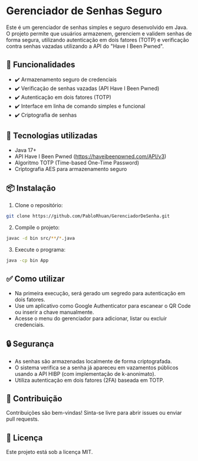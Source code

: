 
# Gerenciador de Senhas Seguro

Este é um gerenciador de senhas simples e seguro desenvolvido em Java. O projeto permite que usuários armazenem, gerenciem e validem senhas de forma segura, utilizando autenticação em dois fatores (TOTP) e verificação contra senhas vazadas utilizando a API do "Have I Been Pwned".

## 🚀 Funcionalidades

- ✔️ Armazenamento seguro de credenciais
- ✔️ Verificação de senhas vazadas (API Have I Been Pwned)
- ✔️ Autenticação em dois fatores (TOTP)
- ✔️ Interface em linha de comando simples e funcional
- ✔️ Criptografia de senhas

## 🔧 Tecnologias utilizadas

- Java 17+
- API Have I Been Pwned (https://haveibeenpwned.com/API/v3)
- Algoritmo TOTP (Time-based One-Time Password)
- Criptografia AES para armazenamento seguro

## 📦 Instalação

1. Clone o repositório:

```bash
git clone https://github.com/PabloRhuan/GerenciadorDeSenha.git
```

2. Compile o projeto:

```bash
javac -d bin src/**/*.java
```

3. Execute o programa:

```bash
java -cp bin App
```

## ✅ Como utilizar

- Na primeira execução, será gerado um segredo para autenticação em dois fatores.
- Use um aplicativo como Google Authenticator para escanear o QR Code ou inserir a chave manualmente.
- Acesse o menu do gerenciador para adicionar, listar ou excluir credenciais.

## 🔒 Segurança

- As senhas são armazenadas localmente de forma criptografada.
- O sistema verifica se a senha já apareceu em vazamentos públicos usando a API HIBP (com implementação de k-anonimato).
- Utiliza autenticação em dois fatores (2FA) baseada em TOTP.

## 🤝 Contribuição

Contribuições são bem-vindas! Sinta-se livre para abrir issues ou enviar pull requests.

## 📝 Licença

Este projeto está sob a licença MIT.
